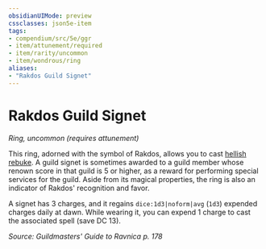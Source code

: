 ```yaml
---
obsidianUIMode: preview
cssclasses: json5e-item
tags:
- compendium/src/5e/ggr
- item/attunement/required
- item/rarity/uncommon
- item/wondrous/ring
aliases: 
- "Rakdos Guild Signet"
---
```

# Rakdos Guild Signet
*Ring, uncommon (requires attunement)*  


This ring, adorned with the symbol of Rakdos, allows you to cast [hellish rebuke](2-Mechanics/CLI/spells/hellish-rebuke.md). A guild signet is sometimes awarded to a guild member whose renown score in that guild is 5 or higher, as a reward for performing special services for the guild. Aside from its magical properties, the ring is also an indicator of Rakdos' recognition and favor.

A signet has 3 charges, and it regains `dice:1d3|noform|avg` (`1d3`) expended charges daily at dawn. While wearing it, you can expend 1 charge to cast the associated spell (save DC 13).

*Source: Guildmasters' Guide to Ravnica p. 178*